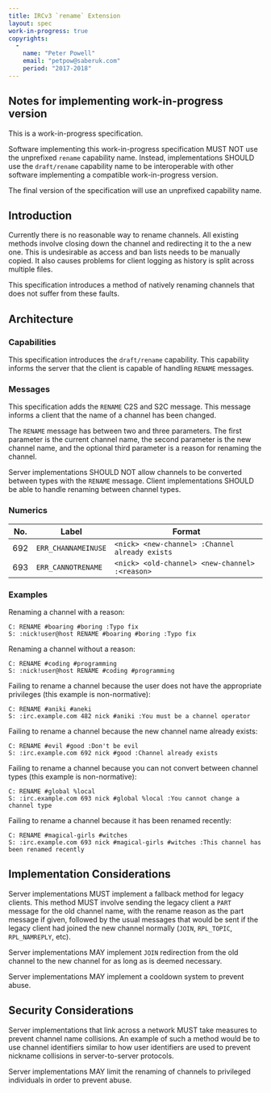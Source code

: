 ```yaml
---
title: IRCv3 `rename` Extension
layout: spec
work-in-progress: true
copyrights:
  -
    name: "Peter Powell"
    email: "petpow@saberuk.com"
    period: "2017-2018"
---
```


## Notes for implementing work-in-progress version

This is a work-in-progress specification.

Software implementing this work-in-progress specification MUST NOT use the unprefixed `rename` capability name. Instead, implementations SHOULD use the `draft/rename` capability name to be interoperable with other software implementing a compatible work-in-progress version.

The final version of the specification will use an unprefixed capability name.

## Introduction

Currently there is no reasonable way to rename channels. All existing methods involve closing down the channel and redirecting it to the a new one. This is undesirable as access and ban lists needs to be manually copied. It also causes problems for client logging as history is split across multiple files.

This specification introduces a method of natively renaming channels that does not suffer from these faults.

## Architecture

### Capabilities

This specification introduces the `draft/rename` capability. This capability informs the server that the client is capable of handling `RENAME` messages.

### Messages

This specification adds the `RENAME` C2S and S2C message. This message informs a client that the name of a channel has been changed.

The `RENAME` message has between two and three parameters. The first parameter is the current channel name, the second parameter is the new channel name, and the optional third parameter is a reason for renaming the channel.

Server implementations SHOULD NOT allow channels to be converted between types with the `RENAME` message. Client implementations SHOULD be able to handle renaming between channel types.

### Numerics

| No. | Label               | Format                                         |
| --- | --------------------| ---------------------------------------------- |
| 692 | `ERR_CHANNAMEINUSE` | `<nick> <new-channel> :Channel already exists` |
| 693 | `ERR_CANNOTRENAME`  | `<nick> <old-channel> <new-channel> :<reason>` |

### Examples

Renaming a channel with a reason:

    C: RENAME #boaring #boring :Typo fix
    S: :nick!user@host RENAME #boaring #boring :Typo fix

Renaming a channel without a reason:

    C: RENAME #coding #programming
    S: :nick!user@host RENAME #coding #programming

Failing to rename a channel because the user does not have the appropriate privileges (this example is non-normative):

    C: RENAME #aniki #aneki
    S: :irc.example.com 482 nick #aniki :You must be a channel operator

Failing to rename a channel because the new channel name already exists:

    C: RENAME #evil #good :Don't be evil
    S: :irc.example.com 692 nick #good :Channel already exists

Failing to rename a channel because you can not convert between channel types (this example is non-normative):

    C: RENAME #global %local
    S: :irc.example.com 693 nick #global %local :You cannot change a channel type

Failing to rename a channel because it has been renamed recently:

    C: RENAME #magical-girls #witches
    S: :irc.example.com 693 nick #magical-girls #witches :This channel has been renamed recently

## Implementation Considerations

Server implementations MUST implement a fallback method for legacy clients. This method MUST involve sending the legacy client a `PART` message for the old channel name, with the rename reason as the part message if given, followed by the usual messages that would be sent if the legacy client had joined the new channel normally (`JOIN`, `RPL_TOPIC`, `RPL_NAMREPLY`, etc).

Server implementations MAY implement `JOIN` redirection from the old channel to the new channel for as long as is deemed necessary.

Server implementations MAY implement a cooldown system to prevent abuse.

## Security Considerations

Server implementations that link across a network MUST take measures to prevent channel name collisions. An example of such a method would be to use channel identifiers similar to how user identifiers are used to prevent nickname collisions in server-to-server protocols.

Server implementations MAY limit the renaming of channels to privileged individuals in order to prevent abuse.

